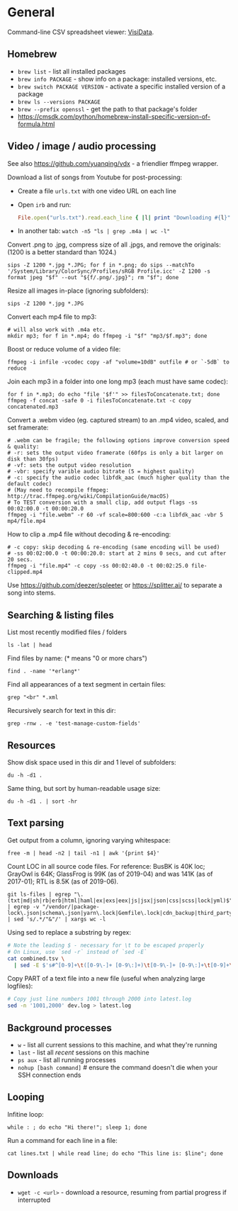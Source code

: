 # General

Command-line CSV spreadsheet viewer: [VisiData](https://github.com/saulpw/visidata).


## Homebrew

- `brew list` - list all installed packages
- `brew info PACKAGE` - show info on a package: installed versions, etc.
- `brew switch PACKAGE VERSION` - activate a specific installed version of a package
- `brew ls --versions PACKAGE`
- `brew --prefix openssl` - get the path to that package's folder
- https://cmsdk.com/python/homebrew-install-specific-version-of-formula.html


## Video / image / audio processing

See also https://github.com/yuanqing/vdx - a friendlier ffmpeg wrapper.

Download a list of songs from Youtube for post-processing:

  - Create a file `urls.txt` with one video URL on each line

  - Open `irb` and run:
    ```rb
    File.open("urls.txt").read.each_line { |l| print "Downloading #{l}"; `youtube-dl -f140 #{l}`; sleep 10 }
    ```

  - In another tab: `watch -n5 "ls | grep .m4a | wc -l"`

Convert .png to .jpg, compress size of all .jpgs, and remove the originals:
(1200 is a better standard than 1024.)

    sips -Z 1200 *.jpg *.JPG; for f in *.png; do sips --matchTo '/System/Library/ColorSync/Profiles/sRGB Profile.icc' -Z 1200 -s format jpeg "$f" --out "${f/.png/.jpg}"; rm "$f"; done

Resize all images in-place (ignoring subfolders):

    sips -Z 1200 *.jpg *.JPG

Convert each mp4 file to mp3:

    # will also work with .m4a etc.
    mkdir mp3; for f in *.mp4; do ffmpeg -i "$f" "mp3/$f.mp3"; done

Boost or reduce volume of a video file:

    ffmpeg -i infile -vcodec copy -af "volume=10dB" outfile # or `-5dB` to reduce

Join each mp3 in a folder into one long mp3 (each must have same codec):

    for f in *.mp3; do echo "file '$f'" >> filesToConcatenate.txt; done
    ffmpeg -f concat -safe 0 -i filesToConcatenate.txt -c copy concatenated.mp3

Convert a .webm video (eg. captured stream) to an .mp4 video, scaled, and set framerate:

    # .webm can be fragile; the following options improve conversion speed & quality:
    # -r: sets the output video framerate (60fps is only a bit larger on disk than 30fps)
    # -vf: sets the output video resolution
    # -vbr: specify varible audio bitrate (5 = highest quality)
    # -c: specify the audio codec libfdk_aac (much higher quality than the default codec)
    # (May need to recompile ffmpeg: http://trac.ffmpeg.org/wiki/CompilationGuide/macOS)
    # To TEST conversion with a small clip, add output flags -ss 00:02:00.0 -t 00:00:20.0
    ffmpeg -i "file.webm" -r 60 -vf scale=800:600 -c:a libfdk_aac -vbr 5 mp4/file.mp4

How to clip a .mp4 file without decoding & re-encoding:

    # -c copy: skip decoding & re-encoding (same encoding will be used)
    # -ss 00:02:00.0 -t 00:00:20.0: start at 2 mins 0 secs, and cut after 20 secs.
    ffmpeg -i "file.mp4" -c copy -ss 00:02:40.0 -t 00:02:25.0 file-clipped.mp4

Use https://github.com/deezer/spleeter or https://splitter.ai/ to separate a song into stems.


## Searching & listing files

List most recently modified files / folders

    ls -lat | head

Find files by name: (* means "0 or more chars")

    find . -name '*erlang*'

Find all appearances of a text segment in certain files:

    grep "<br" *.xml

Recursively search for text in this dir:

    grep -rnw . -e 'test-manage-custom-fields'


## Resources

Show disk space used in this dir and 1 level of subfolders:

    du -h -d1 .

Same thing, but sort by human-readable usage size:

    du -h -d1 . | sort -hr


## Text parsing

Get output from a column, ignoring varying whitespace:

    free -m | head -n2 | tail -n1 | awk '{print $4}'

Count LOC in all source code files. For reference: BusBK is 40K loc; GrayOwl is 64K; GlassFrog is 99K (as of 2019-04) and was 141K (as of 2017-01);  RTL is 8.5K (as of 2019-06).

    git ls-files | egrep "\.(txt|md|sh|rb|erb|html|haml|ex|exs|eex|js|jsx|json|css|scss|lock|yml)$" | egrep -v "/vendor/|package-lock\.json|schema\.json|yarn\.lock|Gemfile\.lock|cdn_backup|third_party" | sed 's/.*/"&"/' | xargs wc -l

Using sed to replace a substring by regex:

```sh
# Note the leading $ - necessary for \t to be escaped properly
# On Linux, use `sed -r` instead of `sed -E`
cat combined.tsv \
  | sed -E $'s#^[0-9]+\t([0-9\-]+ [0-9\:]+)\t[0-9\-]+ [0-9\:]+\t[0-9]+\t[A-z\-]+\t([0-9\.]+)\t[A-z0-9]+\t[A-z]+\t([A-z0-9\/\.]+)\t#\\3\t\\1\t#g'
```

Copy PART of a text file into a new file (useful when analyzing large logfiles):

```sh
# Copy just line numbers 1001 through 2000 into latest.log
sed -n '1001,2000' dev.log > latest.log
```


## Background processes

- `w` - list all current sessions to this machine, and what they're running
- `last` - list all *recent* sessions on this machine
- `ps aux` - list all running processes
- `nohup [bash command]` # ensure the command doesn't die when your SSH connection ends


## Looping

Infitine loop:

    while : ; do echo "Hi there!"; sleep 1; done

Run a command for each line in a file:

    cat lines.txt | while read line; do echo "This line is: $line"; done


## Downloads

- `wget -c <url>` - download a resource, resuming from partial progress if interrupted
